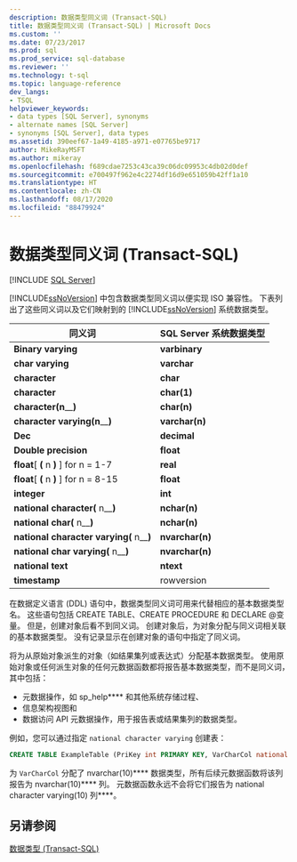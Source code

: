 ```yaml
---
description: 数据类型同义词 (Transact-SQL)
title: 数据类型同义词 (Transact-SQL) | Microsoft Docs
ms.custom: ''
ms.date: 07/23/2017
ms.prod: sql
ms.prod_service: sql-database
ms.reviewer: ''
ms.technology: t-sql
ms.topic: language-reference
dev_langs:
- TSQL
helpviewer_keywords:
- data types [SQL Server], synonyms
- alternate names [SQL Server]
- synonyms [SQL Server], data types
ms.assetid: 390eef67-1a49-4185-a971-e07765be9717
author: MikeRayMSFT
ms.author: mikeray
ms.openlocfilehash: f689cdae7253c43ca39c06dc09953c4db02d0def
ms.sourcegitcommit: e700497f962e4c2274df16d9e651059b42ff1a10
ms.translationtype: HT
ms.contentlocale: zh-CN
ms.lasthandoff: 08/17/2020
ms.locfileid: "88479924"
---
```

# <a name="data-type-synonyms-transact-sql"></a>数据类型同义词 (Transact-SQL)
[!INCLUDE [SQL Server](../../includes/applies-to-version/sqlserver.md)]

[!INCLUDE[ssNoVersion](../../includes/ssnoversion-md.md)] 中包含数据类型同义词以便实现 ISO 兼容性。 下表列出了这些同义词以及它们映射到的 [!INCLUDE[ssNoVersion](../../includes/ssnoversion-md.md)] 系统数据类型。
  
|同义词|SQL Server 系统数据类型|  
|---|---|
|**Binary varying**|**varbinary**|  
|**char varying**|**varchar**|  
|**character**|**char**|  
|**character**|**char(1)**|  
|**character(n**__**)**|**char(n)**|  
|**character varying(n**__**)**|**varchar(n)**|  
|**Dec**|**decimal**|  
|**Double precision**|**float**|  
|**float**[ **(** n **)** ] for n = 1-7|**real**|  
|**float**[ **(** n **)** ] for n = 8-15|**float**|  
|**integer**|**int**|  
|**national character(** n__**)**|**nchar(n)**|  
|**national char(** n__**)**|**nchar(n)**|  
|**national character varying(** n__**)**|**nvarchar(n)**|  
|**national char varying(** n__**)**|**nvarchar(n)**|  
|**national text**|**ntext**|  
|**timestamp**|rowversion|  
  
在数据定义语言 (DDL) 语句中，数据类型同义词可用来代替相应的基本数据类型名。 这些语句包括 CREATE TABLE、CREATE PROCEDURE 和 DECLARE \@变量。 但是，创建对象后看不到同义词。 创建对象后，为对象分配与同义词相关联的基本数据类型。 没有记录显示在创建对象的语句中指定了同义词。
  
将为从原始对象派生的对象（如结果集列或表达式）分配基本数据类型。 使用原始对象或任何派生对象的任何元数据函数都将报告基本数据类型，而不是同义词，其中包括：

* 元数据操作，如 sp_help**** 和其他系统存储过程、
* 信息架构视图和
* 数据访问 API 元数据操作，用于报告表或结果集列的数据类型。
  
例如，您可以通过指定 `national character varying` 创建表：
  
```sql
CREATE TABLE ExampleTable (PriKey int PRIMARY KEY, VarCharCol national character varying(10))  
```  
  
为 `VarCharCol` 分配了 nvarchar(10)**** 数据类型，所有后续元数据函数将该列报告为 nvarchar(10)**** 列。 元数据函数永远不会将它们报告为 national character varying(10) 列****。
  
## <a name="see-also"></a>另请参阅
[数据类型 (Transact-SQL)](../../t-sql/data-types/data-types-transact-sql.md)
  
  
